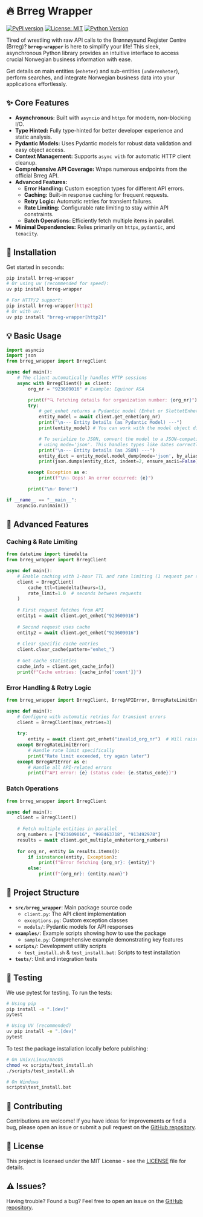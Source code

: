 # 🔥 Brreg Wrapper

[![PyPI version](https://img.shields.io/pypi/v/brreg-wrapper.svg)](https://pypi.org/project/brreg-wrapper/)
[![License: MIT](https://img.shields.io/badge/License-MIT-yellow.svg)](https://opensource.org/licenses/MIT)
[![Python Version](https://img.shields.io/pypi/pyversions/brreg-wrapper.svg)](https://pypi.org/project/brreg-wrapper/)

<!-- Optional: Add build status badge if you set up CI beyond publishing -->
<!-- [![Build Status](https://github.com/sondreal/brreg-wrapper/actions/workflows/your-ci-workflow.yml/badge.svg)](https://github.com/sondreal/brreg-wrapper/actions/workflows/your-ci-workflow.yml) -->

Tired of wrestling with raw API calls to the Brønnøysund Register Centre (Brreg)? **`brreg-wrapper`** is here to simplify your life! This sleek, asynchronous Python library provides an intuitive interface to access crucial Norwegian business information with ease.

Get details on main entities (`enheter`) and sub-entities (`underenheter`), perform searches, and integrate Norwegian business data into your applications effortlessly.

## ✨ Core Features

- **Asynchronous:** Built with `asyncio` and `httpx` for modern, non-blocking I/O.
- **Type Hinted:** Fully type-hinted for better developer experience and static analysis.
- **Pydantic Models:** Uses Pydantic models for robust data validation and easy object access.
- **Context Management:** Supports `async with` for automatic HTTP client cleanup.
- **Comprehensive API Coverage:** Wraps numerous endpoints from the official Brreg API.
- **Advanced Features:**
  - **Error Handling:** Custom exception types for different API errors.
  - **Caching:** Built-in response caching for frequent requests.
  - **Retry Logic:** Automatic retries for transient failures.
  - **Rate Limiting:** Configurable rate limiting to stay within API constraints.
  - **Batch Operations:** Efficiently fetch multiple items in parallel.
- **Minimal Dependencies:** Relies primarily on `httpx`, `pydantic`, and `tenacity`.

## 🚀 Installation

Get started in seconds:

```bash
pip install brreg-wrapper
# Or using uv (recommended for speed):
uv pip install brreg-wrapper

# For HTTP/2 support:
pip install brreg-wrapper[http2]
# Or with uv:
uv pip install "brreg-wrapper[http2]"
```

## 💡 Basic Usage

```python
import asyncio
import json
from brreg_wrapper import BrregClient

async def main():
    # The client automatically handles HTTP sessions
    async with BrregClient() as client:
        org_nr = "923609016" # Example: Equinor ASA

        print(f"🔍 Fetching details for organization number: {org_nr}")
        try:
            # get_enhet returns a Pydantic model (Enhet or SlettetEnhet)
            entity_model = await client.get_enhet(org_nr)
            print("\n--- Entity Details (as Pydantic Model) ---")
            print(entity_model) # You can work with the model object directly

            # To serialize to JSON, convert the model to a JSON-compatible dictionary first
            # using mode='json'. This handles types like dates correctly.
            print("\n--- Entity Details (as JSON) ---")
            entity_dict = entity_model.model_dump(mode='json', by_alias=True, exclude_none=True)
            print(json.dumps(entity_dict, indent=2, ensure_ascii=False))

        except Exception as e:
            print(f"\n💥 Oops! An error occurred: {e}")

        print("\n✅ Done!")

if __name__ == "__main__":
    asyncio.run(main())
```

## 🚀 Advanced Features

### Caching & Rate Limiting

```python
from datetime import timedelta
from brreg_wrapper import BrregClient

async def main():
    # Enable caching with 1-hour TTL and rate limiting (1 request per second)
    client = BrregClient(
        cache_ttl=timedelta(hours=1),
        rate_limit=1.0  # seconds between requests
    )
    
    # First request fetches from API
    entity1 = await client.get_enhet("923609016")
    
    # Second request uses cache
    entity2 = await client.get_enhet("923609016")
    
    # Clear specific cache entries
    client.clear_cache(pattern="enhet_")
    
    # Get cache statistics
    cache_info = client.get_cache_info()
    print(f"Cache entries: {cache_info['count']}")
```

### Error Handling & Retry Logic

```python
from brreg_wrapper import BrregClient, BrregAPIError, BrregRateLimitError

async def main():
    # Configure with automatic retries for transient errors
    client = BrregClient(max_retries=3)
    
    try:
        entity = await client.get_enhet("invalid_org_nr")  # Will raise exception
    except BrregRateLimitError:
        # Handle rate limit specifically
        print("Rate limit exceeded, try again later")
    except BrregAPIError as e:
        # Handle all API-related errors
        print(f"API error: {e} (status code: {e.status_code})")
```

### Batch Operations

```python
from brreg_wrapper import BrregClient

async def main():
    client = BrregClient()
    
    # Fetch multiple entities in parallel
    org_numbers = ["923609016", "998463718", "913492978"]
    results = await client.get_multiple_enheter(org_numbers)
    
    for org_nr, entity in results.items():
        if isinstance(entity, Exception):
            print(f"Error fetching {org_nr}: {entity}")
        else:
            print(f"{org_nr}: {entity.navn}")
```

## 📂 Project Structure

- **`src/brreg_wrapper`**: Main package source code
  - `client.py`: The API client implementation
  - `exceptions.py`: Custom exception classes
  - `models/`: Pydantic models for API responses
- **`examples/`**: Example scripts showing how to use the package
  - `sample.py`: Comprehensive example demonstrating key features
- **`scripts/`**: Development utility scripts
  - `test_install.sh` & `test_install.bat`: Scripts to test installation
- **`tests/`**: Unit and integration tests

## 🧪 Testing

We use pytest for testing. To run the tests:

```bash
# Using pip
pip install -e ".[dev]"
pytest

# Using UV (recommended)
uv pip install -e ".[dev]"
pytest
```

To test the package installation locally before publishing:

```bash
# On Unix/Linux/macOS
chmod +x scripts/test_install.sh
./scripts/test_install.sh

# On Windows
scripts\test_install.bat
```

## 🤝 Contributing

Contributions are welcome! If you have ideas for improvements or find a bug, please open an issue or submit a pull request on the [GitHub repository](https://github.com/sondreal/brreg-wrapper).

## 📜 License

This project is licensed under the MIT License - see the [LICENSE](LICENSE) file for details.

## ⚠️ Issues?

Having trouble? Found a bug? Feel free to open an issue on the [GitHub repository](https://github.com/sondreal/brreg-wrapper/issues).
